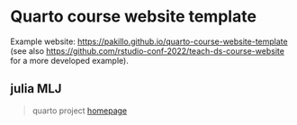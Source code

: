 # Quarto course website template


Example website: https://pakillo.github.io/quarto-course-website-template (see also https://github.com/rstudio-conf-2022/teach-ds-course-website for a more developed example).


##  julia MLJ  
>quarto project
[homepage](https://math4mad.github.io/Julia-MLJ/)
